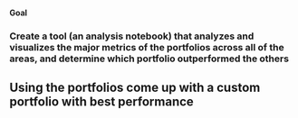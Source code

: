 #### Goal
### Create a tool (an analysis notebook) that analyzes and visualizes the major metrics of the portfolios across all of the areas, and determine which portfolio outperformed the others

## Using the portfolios come up with a custom portfolio with best performance
